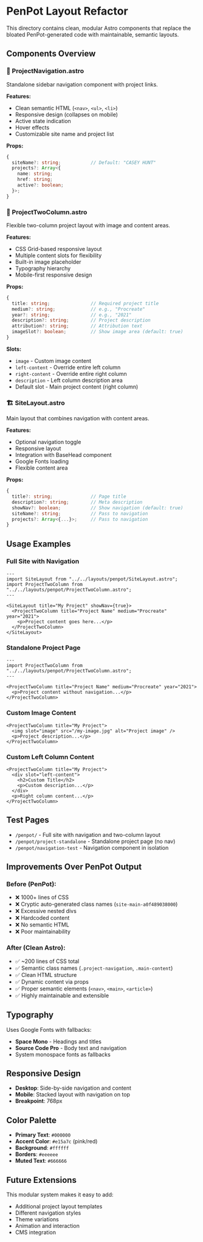 # PenPot Layout Refactor

This directory contains clean, modular Astro components that replace the bloated PenPot-generated code with maintainable, semantic layouts.

## Components Overview

### 🧭 ProjectNavigation.astro

Standalone sidebar navigation component with project links.

**Features:**

- Clean semantic HTML (`<nav>`, `<ul>`, `<li>`)
- Responsive design (collapses on mobile)
- Active state indication
- Hover effects
- Customizable site name and project list

**Props:**

```typescript
{
  siteName?: string;           // Default: "CASEY HUNT"
  projects?: Array<{
    name: string;
    href: string;
    active?: boolean;
  }>;
}
```

### 📄 ProjectTwoColumn.astro

Flexible two-column project layout with image and content areas.

**Features:**

- CSS Grid-based responsive layout
- Multiple content slots for flexibility
- Built-in image placeholder
- Typography hierarchy
- Mobile-first responsive design

**Props:**

```typescript
{
  title: string;               // Required project title
  medium?: string;             // e.g., "Procreate"
  year?: string;               // e.g., "2021"
  description?: string;        // Project description
  attribution?: string;        // Attribution text
  imageSlot?: boolean;         // Show image area (default: true)
}
```

**Slots:**

- `image` - Custom image content
- `left-content` - Override entire left column
- `right-content` - Override entire right column
- `description` - Left column description area
- Default slot - Main project content (right column)

### 🏗️ SiteLayout.astro

Main layout that combines navigation with content areas.

**Features:**

- Optional navigation toggle
- Responsive layout
- Integration with BaseHead component
- Google Fonts loading
- Flexible content area

**Props:**

```typescript
{
  title?: string;              // Page title
  description?: string;        // Meta description
  showNav?: boolean;           // Show navigation (default: true)
  siteName?: string;           // Pass to navigation
  projects?: Array<{...}>;     // Pass to navigation
}
```

## Usage Examples

### Full Site with Navigation

```astro
---
import SiteLayout from "../../layouts/penpot/SiteLayout.astro";
import ProjectTwoColumn from "../../layouts/penpot/ProjectTwoColumn.astro";
---

<SiteLayout title="My Project" showNav={true}>
  <ProjectTwoColumn title="Project Name" medium="Procreate" year="2021">
    <p>Project content goes here...</p>
  </ProjectTwoColumn>
</SiteLayout>
```

### Standalone Project Page

```astro
---
import ProjectTwoColumn from "../../layouts/penpot/ProjectTwoColumn.astro";
---

<ProjectTwoColumn title="Project Name" medium="Procreate" year="2021">
  <p>Project content without navigation...</p>
</ProjectTwoColumn>
```

### Custom Image Content

```astro
<ProjectTwoColumn title="My Project">
  <img slot="image" src="/my-image.jpg" alt="Project image" />
  <p>Project description...</p>
</ProjectTwoColumn>
```

### Custom Left Column Content

```astro
<ProjectTwoColumn title="My Project">
  <div slot="left-content">
    <h2>Custom Title</h2>
    <p>Custom description...</p>
  </div>
  <p>Right column content...</p>
</ProjectTwoColumn>
```

## Test Pages

- `/penpot/` - Full site with navigation and two-column layout
- `/penpot/project-standalone` - Standalone project page (no nav)
- `/penpot/navigation-test` - Navigation component in isolation

## Improvements Over PenPot Output

### Before (PenPot):

- ❌ 1000+ lines of CSS
- ❌ Cryptic auto-generated class names (`site-main-a0f489038000`)
- ❌ Excessive nested divs
- ❌ Hardcoded content
- ❌ No semantic HTML
- ❌ Poor maintainability

### After (Clean Astro):

- ✅ ~200 lines of CSS total
- ✅ Semantic class names (`.project-navigation`, `.main-content`)
- ✅ Clean HTML structure
- ✅ Dynamic content via props
- ✅ Proper semantic elements (`<nav>`, `<main>`, `<article>`)
- ✅ Highly maintainable and extensible

## Typography

Uses Google Fonts with fallbacks:

- **Space Mono** - Headings and titles
- **Source Code Pro** - Body text and navigation
- System monospace fonts as fallbacks

## Responsive Design

- **Desktop**: Side-by-side navigation and content
- **Mobile**: Stacked layout with navigation on top
- **Breakpoint**: 768px

## Color Palette

- **Primary Text**: `#000000`
- **Accent Color**: `#e15a7c` (pink/red)
- **Background**: `#ffffff`
- **Borders**: `#eeeeee`
- **Muted Text**: `#666666`

## Future Extensions

This modular system makes it easy to add:

- Additional project layout templates
- Different navigation styles
- Theme variations
- Animation and interaction
- CMS integration
